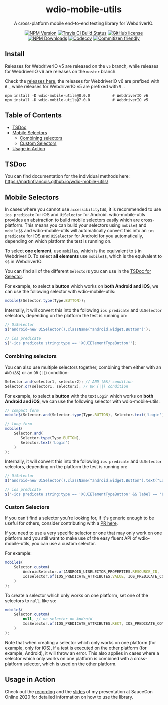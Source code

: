<h1 align="center">wdio-mobile-utils</h1>

<p align="center">A cross-platform mobile end-to-end testing library for WebdriverIO.</p>

<p align="center">
    <a href="https://www.npmjs.com/package/wdio-mobile-utils"><img src="https://img.shields.io/npm/v/wdio-mobile-utils/latest.svg?style=flat-square" alt="NPM Version" /></a>
    <a href="https://travis-ci.com/martinfrancois/wdio-mobile-utils"><img src="https://img.shields.io/travis/com/martinfrancois/wdio-mobile-utils?style=flat-square" alt="Travis CI Build Status" /></a>
    <a href="https://github.com/martinfrancois/wdio-mobile-utils/blob/master/LICENSE"><img src="https://img.shields.io/npm/l/wdio-mobile-utils.svg?style=flat-square" alt="GitHub license" /></a>
    <a href="https://www.npmjs.com/package/wdio-mobile-utils"><img src="https://img.shields.io/npm/dm/wdio-mobile-utils.svg?style=flat-square" alt="NPM Downloads" /></a>
    <a href="https://codecov.io/gh/martinfrancois/wdio-mobile-utils"><img alt="Codecov" src="https://img.shields.io/codecov/c/github/martinfrancois/wdio-mobile-utils.svg?style=flat-square"></a>
    <a href="http://commitizen.github.io/cz-cli/"><img src="https://img.shields.io/badge/commitizen-friendly-brightgreen.svg?style=flat-square" alt="Commitizen friendly" /></a>
</p>

## Install

Releases for WebdriverIO v5 are released on the `v5` branch, while releases for WebdriverIO v6 are releases on the `master` branch.

Check the [releases here](https://github.com/martinfrancois/wdio-mobile-utils/releases), the releases for WebdriverIO v6 are prefixed with `6-`, while releases for WebdriverIO v5 are prefixed with `5-`.

```
npm install -D wdio-mobile-utils@8.0.0          # WebdriverIO v6
npm install -D wdio-mobile-utils@7.0.0          # WebdriverIO v5
```

## Table of Contents

-   [TSDoc](#tsdoc)
-   [Mobile Selectors](#mobile-selectors)
    -   [Combining selectors](#combining-selectors)
    -   [Custom Selectors](#custom-selectors)
-   [Usage in Action](#usage-in-action)

## TSDoc

You can find documentation for the individual methods here:
https://martinfrancois.github.io/wdio-mobile-utils/

## Mobile Selectors

In cases where you cannot use `accessibilityId`s, it is recommended to use `ios predicate` for iOS and `UiSelector` for Android.
wdio-mobile-utils provides an abstraction to build mobile selectors easily which are cross-platform.
This means you can build your selectors using `mobile$` and `mobile$$` and wdio-mobile-utils will automatically convert this into an `ios predicate` for iOS and `UiSelector` for Android for you automatically, depending on which platform the test is running on.

To select **one element**, use `mobile$`, which is the equivalent to `$` in WebdriverIO.
To select **all elements** use `mobile$$`, which is the equivalent to `$$` in WebdriverIO.

You can find all of the different `Selector`s you can use in the [TSDoc for Selector](https://martinfrancois.github.io/wdio-mobile-utils/classes/selector.html).

For example, to select a **button** which works on **both Android and iOS**, we can use the following selector with wdio-mobile-utils:

```javascript
mobile$(Selector.type(Type.BUTTON));
```

Internally, it will convert this into the following `ios predicate` and `UiSelector` selectors, depending on the platform the test is running on:

```javascript
// UiSelector
$('android=new UiSelector().className("android.widget.Button")');

// ios predicate
$("-ios predicate string:type == 'XCUIElementTypeButton'");
```

### Combining selectors

You can also use multiple selectors together, combining them either with an `AND` (`&&`) or an `OR` (`||`) condition:

```javascript
Selector.and(selector1, selector2); // AND (&&) condition
Selector.or(selector1, selector2); // OR (||) condition
```

For example, to select a **button** with the text `Login` which works on **both Android and iOS**, we can use the following selector with wdio-mobile-utils:

<!-- prettier-ignore-start -->
```javascript
// compact form
mobile$(Selector.and(Selector.type(Type.BUTTON), Selector.text('Login')));

// long form
mobile$(
    Selector.and(
       Selector.type(Type.BUTTON),
       Selector.text('Login')
    )
);
```
<!-- prettier-ignore-end -->

Internally, it will convert this into the following `ios predicate` and `UiSelector` selectors, depending on the platform the test is running on:

```javascript
// UiSelector
$('android=new UiSelector().className("android.widget.Button").text("Login")');

// ios predicate
$("-ios predicate string:type == 'XCUIElementTypeButton' && label == 'Login'");
```

### Custom Selectors

If you can't find a selector you're looking for, if it's generic enough to be useful for others, consider contributing with a [PR here](https://github.com/martinfrancois/wdio-mobile-utils/pulls).

If you need to use a very specific selector or one that may only work on one platform and you still want to make use of the easy fluent API of wdio-mobile-utils, you can use a custom selector.

For example:

<!-- prettier-ignore-start -->
```javascript
mobile$(
    Selector.custom(
        AndroidSelector.of(ANDROID_UISELECTOR_PROPERTIES.RESOURCE_ID, 'URL'),
        IosSelector.of(IOS_PREDICATE_ATTRIBUTES.VALUE, IOS_PREDICATE_COMPARATOR.EQUALS, 'URL')
    )
);
```
<!-- prettier-ignore-end -->

To create a selector which only works on one platform, set one of the selectors to `null`, like so:

<!-- prettier-ignore-start -->
```javascript
mobile$(
    Selector.custom(
        null, // no selector on Android
        IosSelector.of(IOS_PREDICATE_ATTRIBUTES.RECT, IOS_PREDICATE_COMPARATOR.EQUALS, 'URL')
    )
);
```
<!-- prettier-ignore-end -->

Note that when creating a selector which only works on one platform (for example, only for iOS), if a test is executed on the other platform (for example, Android), it will throw an error.
This also applies in cases where a selector which only works on one platform is combined with a cross-platform selector, which is used on the other platform.

## Usage in Action

Check out the [recording](http://saucecon.com/agenda-2020?agendaPath=session/251027) and the [slides](https://github.com/martinfrancois/saucecon-2020-1-codebase-2-mobile-platforms/blob/master/SauceCon_2020_Online.pdf) of my presentation at SauceCon Online 2020 for detailed information on how to use the library.
